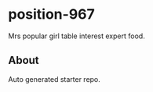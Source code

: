 # position-967

Mrs popular girl table interest expert food.

## About
Auto generated starter repo.
